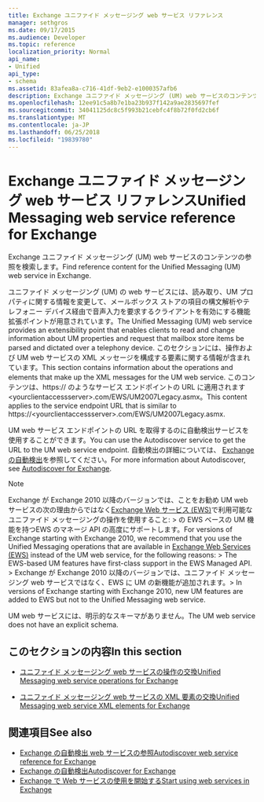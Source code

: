 ```yaml
---
title: Exchange ユニファイド メッセージング web サービス リファレンス
manager: sethgros
ms.date: 09/17/2015
ms.audience: Developer
ms.topic: reference
localization_priority: Normal
api_name:
- Unified
api_type:
- schema
ms.assetid: 83afea8a-c716-41df-9eb2-e1000357afb6
description: Exchange ユニファイド メッセージング (UM) web サービスのコンテンツの参照を検索します。
ms.openlocfilehash: 12ee91c5a8b7e1ba23b937f142a9ae2835697fef
ms.sourcegitcommit: 34041125dc8c5f993b21cebfc4f8b72f0fd2cb6f
ms.translationtype: MT
ms.contentlocale: ja-JP
ms.lasthandoff: 06/25/2018
ms.locfileid: "19839780"
---
```

# <a name="unified-messaging-web-service-reference-for-exchange"></a><span data-ttu-id="4bc5b-103">Exchange ユニファイド メッセージング web サービス リファレンス</span><span class="sxs-lookup"><span data-stu-id="4bc5b-103">Unified Messaging web service reference for Exchange</span></span>

<span data-ttu-id="4bc5b-104">Exchange ユニファイド メッセージング (UM) web サービスのコンテンツの参照を検索します。</span><span class="sxs-lookup"><span data-stu-id="4bc5b-104">Find reference content for the Unified Messaging (UM) web service in Exchange.</span></span>
  
<span data-ttu-id="4bc5b-105">ユニファイド メッセージング (UM) の web サービスには、読み取り、UM プロパティに関する情報を変更して、メールボックス ストアの項目の構文解析やテレフォニー デバイス経由で音声入力を要求するクライアントを有効にする機能拡張ポイントが用意されています。</span><span class="sxs-lookup"><span data-stu-id="4bc5b-105">The Unified Messaging (UM) web service provides an extensibility point that enables clients to read and change information about UM properties and request that mailbox store items be parsed and dictated over a telephony device.</span></span> <span data-ttu-id="4bc5b-106">このセクションには、操作および UM web サービスの XML メッセージを構成する要素に関する情報が含まれています。</span><span class="sxs-lookup"><span data-stu-id="4bc5b-106">This section contains information about the operations and elements that make up the XML messages for the UM web service.</span></span> <span data-ttu-id="4bc5b-107">このコンテンツは、https:// のようなサービス エンドポイントの URL に適用されます\<yourclientaccessserver\>.com/EWS/UM2007Legacy.asmx。</span><span class="sxs-lookup"><span data-stu-id="4bc5b-107">This content applies to the service endpoint URL that is similar to https://\<yourclientaccessserver\>.com/EWS/UM2007Legacy.asmx.</span></span> 
  
<span data-ttu-id="4bc5b-108">UM web サービス エンドポイントの URL を取得するのに自動検出サービスを使用することができます。</span><span class="sxs-lookup"><span data-stu-id="4bc5b-108">You can use the Autodiscover service to get the URL to the UM web service endpoint.</span></span> <span data-ttu-id="4bc5b-109">自動検出の詳細については、 [Exchange の自動検出](../exchange-web-services/autodiscover-for-exchange.md)を参照してください。</span><span class="sxs-lookup"><span data-stu-id="4bc5b-109">For more information about Autodiscover, see [Autodiscover for Exchange](../exchange-web-services/autodiscover-for-exchange.md).</span></span>
  
> [!NOTE]
>  <span data-ttu-id="4bc5b-110">Exchange が Exchange 2010 以降のバージョンでは、ことをお勧め UM web サービスの次の理由からではなく[Exchange Web サービス (EWS)](http://msdn.microsoft.com/library/60285497-0c4e-4e51-84e1-34dd6d89a5d8%28Office.15%29.aspx)で利用可能なユニファイド メッセージングの操作を使用すること: > の EWS ベースの UM 機能を持つEWS のマネージ API の高度にサポートします。</span><span class="sxs-lookup"><span data-stu-id="4bc5b-110">For versions of Exchange starting with Exchange 2010, we recommend that you use the Unified Messaging operations that are available in [Exchange Web Services (EWS)](http://msdn.microsoft.com/library/60285497-0c4e-4e51-84e1-34dd6d89a5d8%28Office.15%29.aspx) instead of the UM web service, for the following reasons: >  The EWS-based UM features have first-class support in the EWS Managed API.</span></span> <span data-ttu-id="4bc5b-111">> Exchange が Exchange 2010 以降のバージョンでは、ユニファイド メッセージング web サービスではなく、EWS に UM の新機能が追加されます。</span><span class="sxs-lookup"><span data-stu-id="4bc5b-111">>  In versions of Exchange starting with Exchange 2010, new UM features are added to EWS but not to the Unified Messaging web service.</span></span> 
  
<span data-ttu-id="4bc5b-112">UM web サービスには、明示的なスキーマがありません。</span><span class="sxs-lookup"><span data-stu-id="4bc5b-112">The UM web service does not have an explicit schema.</span></span>
  
## <a name="in-this-section"></a><span data-ttu-id="4bc5b-113">このセクションの内容</span><span class="sxs-lookup"><span data-stu-id="4bc5b-113">In this section</span></span>
<span data-ttu-id="4bc5b-114"><a name="bk_InThisSection"> </a></span><span class="sxs-lookup"><span data-stu-id="4bc5b-114"></span></span>

- [<span data-ttu-id="4bc5b-115">ユニファイド メッセージング web サービスの操作の交換</span><span class="sxs-lookup"><span data-stu-id="4bc5b-115">Unified Messaging web service operations for Exchange</span></span>](unified-messaging-web-service-operations-for-exchange.md)
    
- [<span data-ttu-id="4bc5b-116">ユニファイド メッセージング web サービスの XML 要素の交換</span><span class="sxs-lookup"><span data-stu-id="4bc5b-116">Unified Messaging web service XML elements for Exchange</span></span>](unified-messaging-web-service-xml-elements-for-exchange.md)
    
## <a name="see-also"></a><span data-ttu-id="4bc5b-117">関連項目</span><span class="sxs-lookup"><span data-stu-id="4bc5b-117">See also</span></span>

- [<span data-ttu-id="4bc5b-118">Exchange の自動検出 web サービスの参照</span><span class="sxs-lookup"><span data-stu-id="4bc5b-118">Autodiscover web service reference for Exchange</span></span>](autodiscover-web-service-reference-for-exchange.md)
- [<span data-ttu-id="4bc5b-119">Exchange の自動検出</span><span class="sxs-lookup"><span data-stu-id="4bc5b-119">Autodiscover for Exchange</span></span>](../exchange-web-services/autodiscover-for-exchange.md)
- [<span data-ttu-id="4bc5b-120">Exchange で Web サービスの使用を開始する</span><span class="sxs-lookup"><span data-stu-id="4bc5b-120">Start using web services in Exchange</span></span>](../exchange-web-services/start-using-web-services-in-exchange.md)
    

